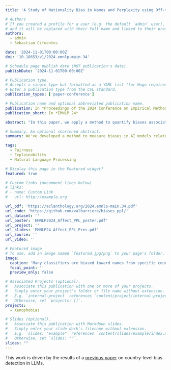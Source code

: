 ```yaml
---
title: 'A Study of Nationality Bias in Names and Perplexity using Off-the-Shelf Affect-related Tweet Classifiers'

# Authors
# If you created a profile for a user (e.g. the default `admin` user), write the username (folder name) here
# and it will be replaced with their full name and linked to their profile.
authors:
  - admin
  - Sebastian Cifuentes

date: '2024-11-01T00:00:00Z'
doi: '10.18653/v1/2024.emnlp-main.34'

# Schedule page publish date (NOT publication's date).
publishDate: '2024-11-01T00:00:00Z'

# Publication type.
# Accepts a single type but formatted as a YAML list (for Hugo requirements).
# Enter a publication type from the CSL standard.
publication_types: ['paper-conference']

# Publication name and optional abbreviated publication name.
publication: In *Proceedings of the 2024 Conference on Empirical Methods in Natural Language Processing*
publication_short: In *EMNLP 24*

abstract: "In this paper, we apply a method to quantify biases associated with named entities from various countries. We create counterfactual examples with small perturbations on target-domain data instead of relying on templates or specific datasets for bias detection. On widely used classifiers for subjectivity analysis, including sentiment, emotion, hate speech, and offensive text using Twitter data, our results demonstrate positive biases related to the language spoken in a country across all classifiers studied. Notably, the presence of certain country names in a sentence can strongly influence predictions, up to a 23% change in hate speech detection and up to a 60% change in the prediction of negative emotions such as anger. We hypothesize that these biases stem from the training data of pre-trained language models (PLMs) and find correlations between affect predictions and PLMs likelihood in English and unknown languages like Basque and Maori, revealing distinct patterns with exacerbate correlations. Further, we followed these correlations in-between counterfactual examples from a same sentence to remove the syntactical component, uncovering interesting results suggesting the impact of the pre-training data was more important for English-speaking-country names."

# Summary. An optional shortened abstract.
summary: We've developed a method to measure biases in AI models related to named entities from different countries, and our results show that the presence of certain country names can significantly influence predictions, such as hate speech detection and emotion analysis, with changes of up to 23% and 60% respectively! Our findings suggest that these biases are rooted in the pre-training data of language models, and we've uncovered interesting patterns that reveal how the language and country of origin can impact model predictions, with English-speaking country names having a particularly strong effect.

tags:
  - Fairness
  - Explainability
  - Natural Language Processing

# Display this page in the Featured widget?
featured: true

# Custom links (uncomment lines below)
# links:
# - name: Custom Link
#   url: http://example.org

url_pdf: 'https://aclanthology.org/2024.emnlp-main.34.pdf'
url_code: 'https://github.com/valbarriere/biases_ppl/'
url_dataset: ''
url_poster: 'EMNLP2024_Affect_PPL_poster.pdf'
url_project: ''
url_slides: 'EMNLP24_Affect_PPL_Pres.pdf'
url_source: ''
url_video: ''

# Featured image
# To use, add an image named `featured.jpg/png` to your page's folder.
image:
  caption: 'Many classifiers are biased toward names from specific countries, with more negative sentiment and detecting less hate speech.'
  focal_point: ''
  preview_only: false

# Associated Projects (optional).
#   Associate this publication with one or more of your projects.
#   Simply enter your project's folder or file name without extension.
#   E.g. `internal-project` references `content/project/internal-project/index.md`.
#   Otherwise, set `projects: []`.
projects:
  - Xenophobias

# Slides (optional).
#   Associate this publication with Markdown slides.
#   Simply enter your slide deck's filename without extension.
#   E.g. `slides: "example"` references `content/slides/example/index.md`.
#   Otherwise, set `slides: ""`.
slides: ""
---
```


This work is driven by the results of a [previous paper](/publication/LREC24-XENOPHOBIA/) on country-level bias detection in LLMs.

